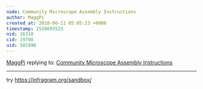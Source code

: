```yaml
---
node: Community Microscope Assembly Instructions
author: MaggPi
created_at: 2018-06-11 05:05:23 +0000
timestamp: 1528693523
nid: 16310
cid: 19798
uid: 501996
---
```




[MaggPi](../profile/MaggPi) replying to: [Community Microscope Assembly Instructions](../notes/bronwen/05-07-2018/community-microscope-assembly-instructions)

----
try https://infragram.org/sandbox/